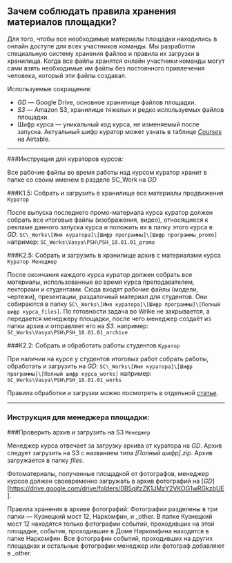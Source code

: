 ## Зачем соблюдать правила хранения материалов площадки?

Для того, чтобы все необходимые материалы площадки находились в онлайн доступе для всех участников команды. Мы разработли специальную систему хранения файлов и правила их загрузки в хранилища. Когда все файлы хранятся онлайн участники команды могут сами взять необходимые им файлы без постоянного привлечения человека, который эти файлы создавал.

Используемые сокращения:

* *GD* — Google Drive, основное хранилище файлов площадки.
* *S3* — Amazon S3, хранилище тяжелых и редко используемых файлов площадки.
* Шифр курса — уникальный код курса, не изменяемый после запуска. Актуальный шифр куратор может узнать в таблице [*Courses*](https://airtable.com/tblBNZMhf6BA3aIbc/viwQT534yuhA3EkwW) на Airtable.

***

###Инструкция для кураторов курсов:


Все рабочие файлы во время работы над курсом куратор хранит в папке со своим именем в разделе SC\_Work на *GD*

###K1.5: Собрать и загрузить в хранилище все материалы продвижения 
`Куратор`

После выпуска последнего промо-материала курса куратор должен собрать все итоговые файлы (изображения, видео), относящиеся к рекламе данного запуска курса и положить их в папку этого курса в *GD*: `SC\_Works\[Имя куратора]\[Шифр программы]\[Шифр программы_promo]`
например: `SC_Works\Vasya\PSH\PSH_18.01.01_promo`

###K2.5: Собрать и загрузить в хранилище архив с материалами курса 
`Куратор Менеджер`

После окончания каждого курса куратор должен собрать все материалы, использованные во время курса преподавателем, лекторами и студентами. Сюда входят рабочие файлы (модели, чертежи), презентации, раздаточный материал для студентов. 
Они собираются в папку `SC\_Works\[Имя куратора]\[Шифр программы]\[Полный шифр курса_files]`. По готовности задача во Wrike не закрывается, а передается менеджеру площадки, после чего менеджер создаёт из папки архив и отправляет его на *S3*.
например: `SC_Works\Vasya\PSH\PSH_18.01.01_archive`

###K2.2: Собрать и обработать работы студентов 
`Куратор`

При наличии на курсе у студентов итоговых работ собрать работы, обработать и загрузить на *GD*: `SC\_Works\[Имя куратора]\[Шифр программы]\[Полный шифр курса_works]`
например: `SC_Works\Vasya\PSH\PSH_18.01.01_works`

Правила обработки и загрузки можно посмотреть в отдельной [статье](ссылка).

***

### Инструкция для менеджера площадки:

###Проверить архив и загрузить на S3 
`Менеджер`

Менеджер курса отвечает за загрузку архива от куратора на *GD*. Архив следует загрузить на S3 с названием типа *[Полный шифр].zip*.
Архив загружается в папку *files*.

Фотоматериалы, полученные площадкой от фотографов, менеджер курсов должен своевременно загружать в архив фотографий на [*GD*] [https://drive.google.com/drive/folders/0B5qjfzZK1JMzY2VKOG1wRGkzbUE].

Правила хранения в архиве фотографий:
Фотографии разделены в три папки — Кузнецкий мост 12, Наркомфин, и _other.
В папке Кузнецкий мост 12 находятся только фотографии событий, проходивших на этой площадке, события, проходившие в Доме Наркомфина находятся в папке Наркомфин. Все фотографии событий, проходивших на других площадках и остальные фотографии менеджер или фотограф добавляют в _other.


